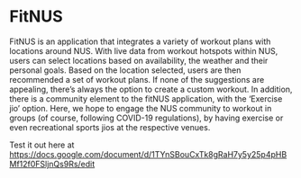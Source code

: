 # FitNUS


FitNUS is an application that integrates a variety of workout plans with locations around NUS. With live data from workout hotspots within NUS, users can select locations based on availability, the weather and their personal goals. 
Based on the location selected, users are then recommended a set of workout plans. If none of the suggestions are appealing, there’s always the option to create a custom workout. 
In addition, there is a community element to the fitNUS application, with the ‘Exercise jio’ option. Here, we hope to engage the NUS community to workout in groups (of course, following COVID-19 regulations), by having exercise or even recreational sports jios at the respective venues.


Test it out here at https://docs.google.com/document/d/1TYnSBouCxTk8gRaH7y5y25p4pHBMf12f0FSljnQs9Rs/edit 

